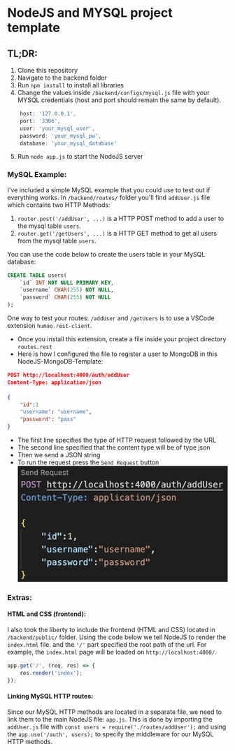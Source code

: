 # NodeJS and MYSQL project template

## TL;DR:
1. Clone this repository
2. Navigate to the backend folder
3. Run ```npm install``` to install all libraries
4. Change the values inside ```/backend/configs/mysql.js``` file with your MYSQL credentials (host and port should remain the same by default).
```JAVASCRIPT
    host: '127.0.0.1',
    port: '3306',
    user: 'your_mysql_user',
    password: 'your_mysql_pw',
    database: 'your_mysql_database'
```
5. Run ```node app.js``` to start the NodeJS server


### MySQL Example:
I've included a simple MySQL example that you could use to test out if everything works.
In ```/backend/routes/``` folder you'll find ```addUser.js``` file which contains two HTTP Methods: 
1. ```router.post('/addUser', ...)``` is a HTTP POST method to add a user to the mysql table ```users```.
2. ```router.get('/getUsers', ...)``` is a HTTP GET method to get all users from the mysql table ```users```.

You can use the code below to create the users table in your MySQL database:
```SQL
CREATE TABLE users(
    `id` INT NOT NULL PRIMARY KEY,
    `username` CHAR(255) NOT NULL,
    `password` CHAR(255) NOT NULL
);
```

One way to test your routes: ```/addUser``` and ```/getUsers``` is to use a VSCode extension ```humao.rest-client```. 
- Once you install this extension, create a file inside your project directory ```routes.rest``` 
- Here is how I configured the file to register a user to MongoDB in this NodeJS-MongoDB-Template:
```JSON
POST http://localhost:4000/auth/addUser
Content-Type: application/json

{
    "id":1
    "username": "username",
    "password": "pass"
}
```
- The first line specifies the type of HTTP request followed by the URL
- The second line specified that the content type will be of type json
- Then we send a JSON string
- To run the request press the ```Send Request``` button
![Request Example](routes-example.png)

### Extras:
#### HTML and CSS (frontend):
I also took the liberty to include the frontend (HTML and CSS) located in ```/backend/public/``` folder. Using the code below we tell NodeJS to render the ```index.html``` file. and the ```'/'``` part specified the root path of the url. For example, the ```index.html``` page will be loaded on ```http://localhost:4000/```. 
```JAVASCRIPT
app.get('/', (req, res) => {
    res.render('index');
});
```
#### Linking MySQL HTTP routes:
Since our MySQL HTTP methods are located in a separate file, we need to link them to the main NodeJS file: ```app.js```. This is done by importing the ```addUser.js``` file with ```const users = require('./routes/addUser');``` and using the ```app.use('/auth', users);``` to specify the middleware for our MySQL HTTP methods. 